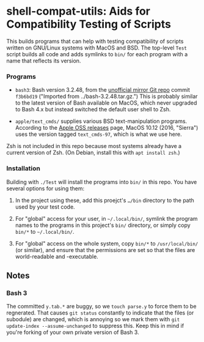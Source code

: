 shell-compat-utils: Aids for Compatibility Testing of Scripts
==============================================================

This builds programs that can help with testing compatibility of scripts
written on GNU/Linux systems with MacOS and BSD. The top-level `Test`
script builds all code and adds symlinks to `bin/` for each program with a
name that reflects its version.

### Programs

* `bash3`: Bash version 3.2.48, from the [unofficial mirror Git
  repo][bash-un] commit `f3b6bd19` ("Imported from ../bash-3.2.48.tar.gz.")
  This is probably similar to the latest version of Bash available on
  MacOS, which never upgraded to Bash 4.x but instead switched the default
  user shell to Zsh.

* `apple/text_cmds/` supplies various BSD text-manipulation programs.
  According to the [Apple OSS releases][aossrel] page, MacOS 10.12 (2016,
  "Sierra") uses the version tagged `text_cmds-97`, which is what we use
  here.

Zsh is not included in this repo because most systems already have a
current version of Zsh. (On Debian, install this with `apt install zsh`.)

### Installation

Building with `./Test` will install the programs into `bin/` in this
repo. You have several options for using them:

1. In the project using these, add this proejct's `…/bin` directory to the
   path used by your test code.

2. For "global" access for your user, in `~/.local/bin/`, symlink the
   program names to the programs in this project's `bin/` directory, or
   simply copy `bin/*` to `~/.local/bin/`.

3. For "global" access on the whole system, copy `bin/*` to
   `/usr/local/bin/` (or similar), and ensure that the permissions are set
   so that the files are world-readable and -executable.


Notes
-----

### Bash 3

The committed `y.tab.*` are buggy, so we `touch parse.y` to force them
to be regnerated. That causes `git status` constantly to indicate that
the files (or subodule) are changed, which is annoying so we mark them
with `git update-index --assume-unchanged` to suppress this. Keep this
in mind if you're forking of your own private version of Bash 3.



<!-------------------------------------------------------------------->
[aossrel]: https://opensource.apple.com/releases/
[bash-un]: https://github.com/bminor/bash.git
[text_cmds]: https://github.com/apple-oss-distributions/text_cmds
